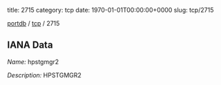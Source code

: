 title: 2715
category: tcp
date: 1970-01-01T00:00:00+0000
slug: tcp/2715

[portdb](/) / [tcp](/category/tcp.html) / 2715


## IANA Data

_Name:_ hpstgmgr2

_Description:_ HPSTGMGR2

